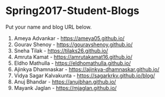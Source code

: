 # Spring2017-Student-Blogs
Put your name and blog URL below.  

1. Ameya Advankar - https://ameya05.github.io/
2. Gourav Shenoy - https://gouravshenoy.github.io/
3. Sneha Tilak - https://tilaks26.github.io/    
4. Amruta Kamat - https://amrutakamat16.github.io/    
5. Eldho Mathulla - https://eldhomathulla.github.io/
6. Ajinkya Dhamnaskar - https://ajinkya-dhamnaskar.github.io/
7. Vidya Sagar Kalvakunta - https://sagarkrkv.github.io/blog/
8. Anuj Bhandar - https://anujbhan.github.io/
9. Mayank Jaglan - https://mjaglan.github.io/
